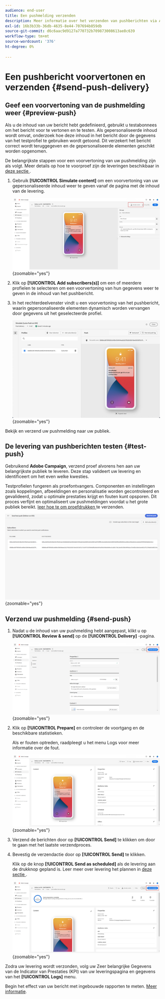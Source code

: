```yaml
---
audience: end-user
title: Een pushmelding verzenden
description: Meer informatie over het verzenden van pushberichten via Adobe Campaign Web
exl-id: 16b3b33b-36db-4635-8e44-707694b859db
source-git-commit: d6c6aac9d9127a770732b709873008613ae8c639
workflow-type: tm+mt
source-wordcount: '376'
ht-degree: 0%

---
```


# Een pushbericht voorvertonen en verzenden {#send-push-delivery}

## Geef een voorvertoning van de pushmelding weer {#preview-push}

Als u de inhoud van uw bericht hebt gedefinieerd, gebruikt u testabonnees om het bericht voor te vertonen en te testen. Als gepersonaliseerde inhoud wordt omvat, onderzoek hoe deze inhoud in het bericht door de gegevens van het testprofiel te gebruiken wordt getoond. Dit verzekert het bericht correct wordt teruggegeven en de gepersonaliseerde elementen geschikt worden opgenomen.

De belangrijkste stappen voor een voorvertoning van uw pushmelding zijn als volgt. Meer details op hoe te voorproef zijn de leveringen beschikbaar in [ deze sectie ](../preview-test/preview-content.md).

1. Gebruik **[!UICONTROL Simulate content]** om een voorvertoning van uw gepersonaliseerde inhoud weer te geven vanaf de pagina met de inhoud van de levering.

   ![ previewing gepersonaliseerde inhoud in de pagina van de leveringsinhoud ](assets/push_send_1.png){zoomable="yes"}

1. Klik op **[!UICONTROL Add subscribers(s)]** om een of meerdere profielen te selecteren om een voorvertoning van hun gegevens weer te geven in de inhoud van het pushbericht.

   <!--Once your test subscribers are selected, click **[!UICONTROL Select]**.
    ![](assets/push_send_5.png){zoomable="yes"}-->

1. In het rechterdeelvenster vindt u een voorvertoning van het pushbericht, waarin gepersonaliseerde elementen dynamisch worden vervangen door gegevens uit het geselecteerde profiel.

   ![ ruit van de Voorproef die gepersonaliseerde die elementen tonen met profielgegevens worden vervangen ](assets/push_send_7.png){zoomable="yes"}

Bekijk en verzend uw pushmelding naar uw publiek.

## De levering van pushberichten testen {#test-push}

Gebruikend **Adobe Campaign**, verzend proef alvorens hen aan uw belangrijkste publiek te leveren. Deze stap valideert uw levering en identificeert om het even welke kwesties.

Testprofielen fungeren als proefontvangers. Componenten en instellingen zoals koppelingen, afbeeldingen en personalisatie worden gecontroleerd en gevalideerd, zodat u optimale prestaties krijgt en fouten kunt opsporen. Dit proces verfijnt en optimaliseert uw pushmeldingen voordat u het grote publiek bereikt. [ leer hoe te om proefdrukken ](../preview-test/test-deliveries.md#subscribers) te verzenden.

![ het Testen duw bericht levering met proefontvangers ](assets/push_send_6.png){zoomable="yes"}

## Verzend uw pushmelding {#send-push}

1. Nadat u de inhoud van uw pushmelding hebt aangepast, klikt u op **[!UICONTROL Review & send]** op de **[!UICONTROL Delivery]** -pagina.

   ![ Overzicht en verzend knoop op de leveringspagina ](assets/push_send_2.png){zoomable="yes"}

1. Klik op **[!UICONTROL Prepare]** en controleer de voortgang en de beschikbare statistieken.

   Als er fouten optreden, raadpleegt u het menu Logs voor meer informatie over de fout.

   ![ de voorbereidingsvooruitgang en statistieken van de Controle ](assets/push_send_3.png){zoomable="yes"}

1. Verzend de berichten door op **[!UICONTROL Send]** te klikken om door te gaan met het laatste verzendproces.

1. Bevestig de verzendactie door op **[!UICONTROL Send]** te klikken.

   Klik op de knop **[!UICONTROL Send as scheduled]** als de levering aan de drukknop gepland is. Leer meer over levering het plannen in [ deze sectie ](../msg/gs-messages.md#schedule-the-delivery-sending).

   ![ verzend als geplande knoop voor geplande duplevering ](assets/push_send_4.png){zoomable="yes"}

Zodra uw levering wordt verzonden, volg uw Zeer belangrijke Gegevens van de Indicator van Prestaties (KPI) van uw leveringspagina en gegevens van het **[!UICONTROL Logs]** menu.

Begin het effect van uw bericht met ingebouwde rapporten te meten. [Meer informatie](../reporting/push-report.md).